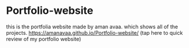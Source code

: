 # Portfolio-website
this is the portfolia website made by aman avaa. which shows all of the projects.
https://amanavaa.github.io/Portfolio-website/  (tap here to quick review of my portfolio website)
